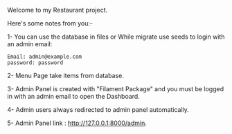 Welcome to my Restaurant project.

Here's some notes from you:-

1- You can use the database in files or While migrate use seeds to login with an admin email:

    Email: admin@example.com
    password: password
 
2- Menu Page take items from database.

3- Admin Panel is created with "Filament Package" and you must be logged in with an admin email to open the Dashboard.

4- Admin users always redirected to admin panel automatically.

5- Admin Panel link : http://127.0.0.1:8000/admin.
